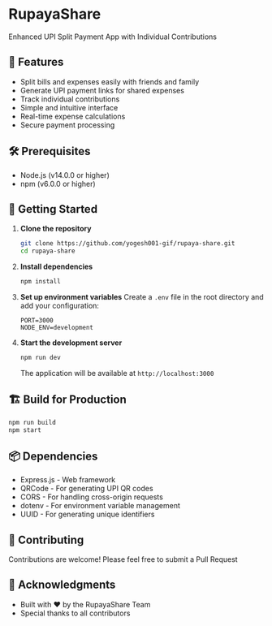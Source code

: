 # RupayaShare

Enhanced UPI Split Payment App with Individual Contributions

## 🚀 Features

- Split bills and expenses easily with friends and family
- Generate UPI payment links for shared expenses
- Track individual contributions
- Simple and intuitive interface
- Real-time expense calculations
- Secure payment processing

## 🛠️ Prerequisites

- Node.js (v14.0.0 or higher)
- npm (v6.0.0 or higher)

## 🚀 Getting Started

1. **Clone the repository**
   ```bash
   git clone https://github.com/yogesh001-gif/rupaya-share.git
   cd rupaya-share
   ```

2. **Install dependencies**
   ```bash
   npm install
   ```

3. **Set up environment variables**
   Create a `.env` file in the root directory and add your configuration:
   ```
   PORT=3000
   NODE_ENV=development
   ```

4. **Start the development server**
   ```bash
   npm run dev
   ```
   The application will be available at `http://localhost:3000`

## 🏗️ Build for Production

```bash
npm run build
npm start
```

## 📦 Dependencies

- Express.js - Web framework
- QRCode - For generating UPI QR codes
- CORS - For handling cross-origin requests
- dotenv - For environment variable management
- UUID - For generating unique identifiers

## 🤝 Contributing

Contributions are welcome! Please feel free to submit a Pull Request

## 🙏 Acknowledgments

- Built with ❤️ by the RupayaShare Team
- Special thanks to all contributors
